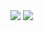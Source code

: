 <img src="https://capsule-render.vercel.app/api?type=waving&color=auto&height=300&section=header&text=capsule%20render&fontSize=90"/>
<img src="https://img.shields.io/badge/Javascript-yellow?style=for-the-badge&logo=JavaScript&logoColor=black">
<!--
**sodra6/sodra6** is a ✨ _special_ ✨ repository because its `README.md` (this file) appears on your GitHub profile.

Here are some ideas to get you started:

- 🔭 I’m currently working on ...
- 🌱 I’m currently learning ...
- 👯 I’m looking to collaborate on ...
- 🤔 I’m looking for help with ...
- 💬 Ask me about ...
- 📫 How to reach me: ...
- 😄 Pronouns: ...
- ⚡ Fun fact: ...
-->
